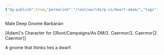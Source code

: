 ```yaml
---
{"dg-publish":true,"permalink":"/root/worlds/p-cs/dwarf-adam/","tags":["Caermor","Balky"]}
---
```


Male Deep Gnome Barbarian

[Adam]'s Character for [[Root/Campaigns/As DM/2. Caermor/2. Caermor\|2. Caermor]]

A gnome that thinks hes a dwarf.